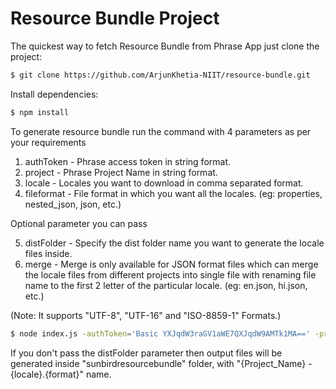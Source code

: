 # Resource Bundle Project

The quickest way to fetch Resource Bundle from Phrase App just clone the project:

```bash
$ git clone https://github.com/ArjunKhetia-NIIT/resource-bundle.git
```

Install dependencies:

```bash
$ npm install
```

To generate resource bundle run the command with 4 parameters as per your requirements

1) authToken - Phrase access token in string format.
2) project - Phrase Project Name in string format.
3) locale - Locales you want to download in comma separated format.
4) fileformat - File format in which you want all the locales. (eg: properties, nested_json, json, etc.)

Optional parameter you can pass

5) distFolder - Specify the dist folder name you want to generate the locale files inside.
6) merge - Merge is only available for JSON format files which can merge the locale files from different projects into single file with renaming file name to the first 2 letter of the particular locale. (eg: en.json, hi.json, etc.)

(Note: It supports "UTF-8", "UTF-16" and "ISO-8859-1" Formats.)

```bash
$ node index.js -authToken='Basic YXJqdW3raGV1aWE7QXJqdW9AMTk1MA==' -project='Project Name, Other Project Name' -locale='en,gu,hi,ur,bn' -fileformat='json' -merge='true' -distFolder='distFolder'
```

If you don't pass the distFolder parameter then output files will be generated inside "sunbirdresourcebundle" folder, with "{Project_Name} - {locale}.{format}" name.